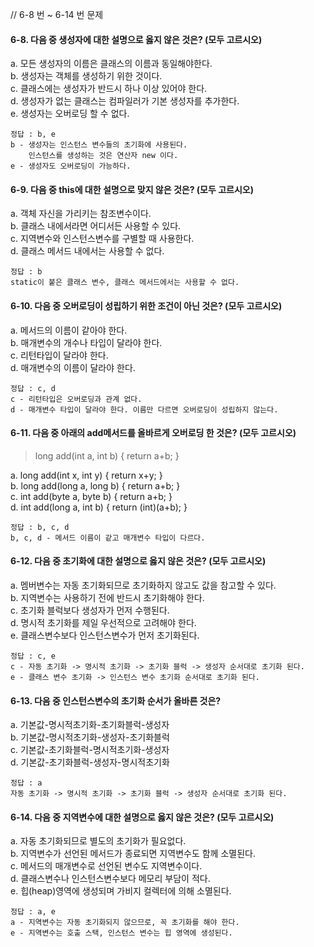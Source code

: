 // 6-8 번 ~ 6-14 번 문제

#### 6-8. 다음 중 생성자에 대한 설명으로 옳지 않은 것은? (모두 고르시오)
a. 모든 생성자의 이름은 클래스의 이름과 동일해야한다.<br>
b. 생성자는 객체를 생성하기 위한 것이다. <br>
c. 클래스에는 생성자가 반드시 하나 이상 있어야 한다. <br>
d. 생성자가 없는 클래스는 컴파일러가 기본 생성자를 추가한다. <br>
e. 생성자는 오버로딩 할 수 없다. <br>

    정답 : b, e
    b - 생성자는 인스턴스 변수들의 초기화에 사용된다. 
        인스턴스를 생성하는 것은 연산자 new 이다.
    e - 생성자도 오버로딩이 가능하다.

#### 6-9. 다음 중 this에 대한 설명으로 맞지 않은 것은? (모두 고르시오)
a. 객체 자신을 가리키는 참조변수이다. <br>
b. 클래스 내에서라면 어디서든 사용할 수 있다. <br>
c. 지역변수와 인스턴스변수를 구별할 때 사용한다. <br>
d. 클래스 메서드 내에서는 사용할 수 없다. <br>

    정답 : b
    static이 붙은 클래스 변수, 클래스 메서드에서는 사용할 수 없다.

#### 6-10. 다음 중 오버로딩이 성립하기 위한 조건이 아닌 것은? (모두 고르시오)
a. 메서드의 이름이 같아야 한다. <br>
b. 매개변수의 개수나 타입이 달라야 한다. <br>
c. 리턴타입이 달라야 한다. <br>
d. 매개변수의 이름이 달라야 한다. <br>

    정답 : c, d
    c - 리턴타입은 오버로딩과 관계 없다.
    d - 매개변수 타입이 달라야 한다. 이름만 다르면 오버로딩이 성립하지 않는다.

#### 6-11. 다음 중 아래의 add메서드를 올바르게 오버로딩 한 것은? (모두 고르시오)
> long add(int a, int b) { return a+b; }

a. long add(int x, int y) { return x+y; } <br>
b. long add(long a, long b) { return a+b; } <br>
c. int add(byte a, byte b) { return a+b; } <br>
d. int add(long a, int b) { return (int)(a+b); } <br>

    정답 : b, c, d
    b, c, d - 메서드 이름이 같고 매개변수 타입이 다르다.

#### 6-12. 다음 중 초기화에 대한 설명으로 옳지 않은 것은? (모두 고르시오)
a. 멤버변수는 자동 초기화되므로 초기화하지 않고도 값을 참고할 수 있다. <br>
b. 지역변수는 사용하기 전에 반드시 초기화해야 한다. <br>
c. 초기화 블럭보다 생성자가 먼저 수행된다. <br>
d. 명시적 초기화를 제일 우선적으로 고려해야 한다. <br>
e. 클래스변수보다 인스턴스변수가 먼저 초기화된다. <br>

    정답 : c, e
    c - 자동 초기화 -> 명시적 초기화 -> 초기화 블럭 -> 생성자 순서대로 초기화 된다.
    e - 클래스 변수 초기화 -> 인스턴스 변수 초기화 순서대로 초기화 된다.

#### 6-13. 다음 중 인스턴스변수의 초기화 순서가 올바른 것은?
a. 기본값-명시적초기화-초기화블럭-생성자 <br>
b. 기본값-명시적초기화-생성자-초기화블럭 <br>
c. 기본값-초기화블럭-명시적초기화-생성자 <br>
d. 기본값-초기화블럭-생성자-명시적초기화 <br>

    정답 : a
    자동 초기화 -> 명시적 초기화 -> 초기화 블럭 -> 생성자 순서대로 초기화 된다.

#### 6-14. 다음 중 지역변수에 대한 설명으로 옳지 않은 것은? (모두 고르시오)
a. 자동 초기화되므로 별도의 초기화가 필요없다. <br>
b. 지역변수가 선언된 메서드가 종료되면 지역변수도 함께 소멸된다. <br>
c. 메서드의 매개변수로 선언된 변수도 지역변수이다. <br>
d. 클래스변수나 인스턴스변수보다 메모리 부담이 적다. <br>
e. 힙(heap)영역에 생성되며 가비지 컬렉터에 의해 소멸된다. <br>

    정답 : a, e
    a - 지역변수는 자동 초기화되지 않으므로, 꼭 초기화를 해야 한다.
    e - 지역변수는 호출 스택, 인스턴스 변수는 힙 영역에 생성된다.
